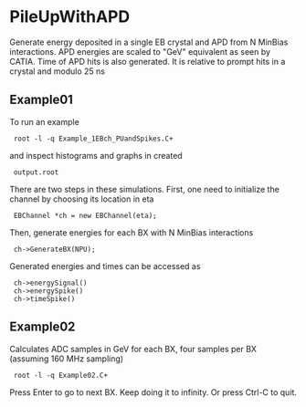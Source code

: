 # PileUpWithAPD

Generate energy deposited in a single EB crystal and APD from N MinBias interactions. APD energies are scaled to "GeV" equivalent as seen by CATIA. Time of APD hits is also generated. It is relative to prompt hits in a crystal and modulo 25 ns

## Example01

To run an example
````
 root -l -q Example_1EBch_PUandSpikes.C+
````
and inspect histograms and graphs in created
````
 output.root
````

There are two steps in these simulations. 
First, one need to initialize the channel by choosing its location in eta
````
 EBChannel *ch = new EBChannel(eta);
````

Then, generate energies for each BX with N MinBias interactions
````
 ch->GenerateBX(NPU);
````
Generated energies and times can be accessed as
````
 ch->energySignal()
 ch->energySpike()
 ch->timeSpike()
````

## Example02

Calculates ADC samples in GeV for each BX, four samples per BX (assuming 160 MHz sampling)
````
 root -l -q Example02.C+
````
Press Enter to go to next BX. Keep doing it to infinity. Or press Ctrl-C to quit.
